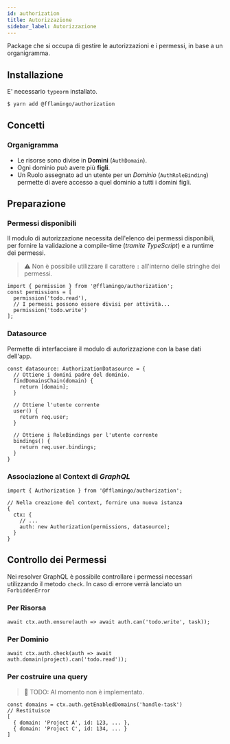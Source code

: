 ```yaml
---
id: authorization
title: Autorizzazione
sidebar_label: Autorizzazione
---
```


Package che si occupa di gestire le autorizzazioni e i permessi, in base a un
organigramma.

## Installazione

E' necessario `typeorm` installato.

```sh
$ yarn add @fflamingo/authorization
```

## Concetti

### Organigramma

- Le risorse sono divise in **Domini** (`AuthDomain`).
- Ogni dominio può avere più **figli**.
- Un Ruolo assegnato ad un utente per un _Dominio_ (`AuthRoleBinding`) permette di avere accesso a quel dominio a tutti i domini figli.

## Preparazione

### Permessi disponibili

Il modulo di autorizzazione necessita dell'elenco dei permessi disponibili,
per fornire la validazione a compile-time (_tramite TypeScript_) e a runtime dei
permessi.

> ⚠️ Non è possibile utilizzare il carattere `:` all'interno delle stringhe dei permessi.

```tsx
import { permission } from '@fflamingo/authorization';
const permissions = [
  permission('todo.read'),
  // I permessi possono essere divisi per attività...
  permission('todo.write')
];
```

### Datasource

Permette di interfacciare il modulo di autorizzazione con la base dati dell'app.

```tsx
const datasource: AuthorizationDatasource = {
  // Ottiene i domini padre del dominio.
  findDomainsChain(domain) {
    return [domain];
  }

  // Ottiene l'utente corrente
  user() {
    return req.user;
  }

  // Ottiene i RoleBindings per l'utente corrente
  bindings() {
    return req.user.bindings;
  }
}
```

### Associazione al Context di _GraphQL_

```tsx
import { Authorization } from '@fflamingo/authorization';

// Nella creazione del context, fornire una nuova istanza
{
  ctx: {
    // ...
    auth: new Authorization(permissions, datasource);
  }
}
```

## Controllo dei Permessi

Nei resolver GraphQL è possibile controllare i permessi necessari utilizzando il metodo `check`.
In caso di errore verrà lanciato un `ForbiddenError`

### Per Risorsa

```tsx
await ctx.auth.ensure(auth => await auth.can('todo.write', task));
```

### Per Dominio

```tsx
await ctx.auth.check(auth => await auth.domain(project).can('todo.read'));
```

### Per costruire una query

> 🚧 TODO: Al momento non è implementato.

```tsx
const domains = ctx.auth.getEnabledDomains('handle-task')
// Restituisce
[
  { domain: 'Project A', id: 123, ... },
  { domain: 'Project C', id: 134, ... }
]
```
